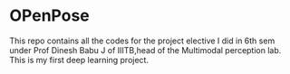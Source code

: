 # OPenPose
This repo contains all the codes for the project elective I did in 6th sem under Prof Dinesh Babu J of IIITB,head of the Multimodal perception lab.
This is my first deep learning project.
